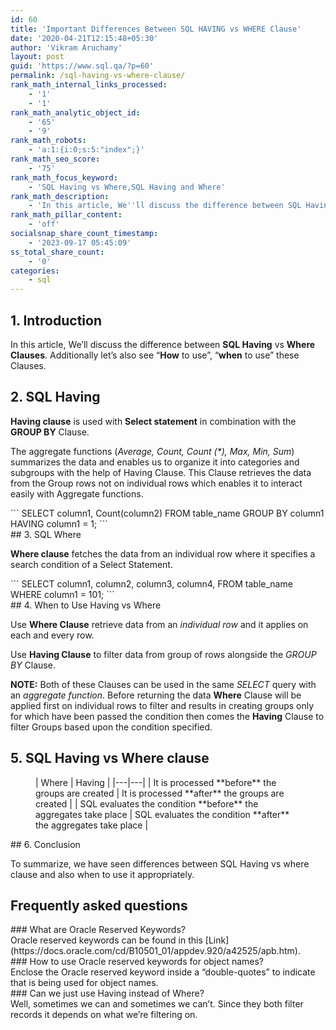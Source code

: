 ```yaml
---
id: 60
title: 'Important Differences Between SQL HAVING vs WHERE Clause'
date: '2020-04-21T12:15:48+05:30'
author: 'Vikram Aruchamy'
layout: post
guid: 'https://www.sql.qa/?p=60'
permalink: /sql-having-vs-where-clause/
rank_math_internal_links_processed:
    - '1'
    - '1'
rank_math_analytic_object_id:
    - '65'
    - '9'
rank_math_robots:
    - 'a:1:{i:0;s:5:"index";}'
rank_math_seo_score:
    - '75'
rank_math_focus_keyword:
    - 'SQL Having vs Where,SQL Having and Where'
rank_math_description:
    - 'In this article, We''ll discuss the difference between SQL Having vs Where Clauses. Additionally let''s also see "How to use", "when to use" these Clauses.'
rank_math_pillar_content:
    - 'off'
socialsnap_share_count_timestamp:
    - '2023-09-17 05:45:09'
ss_total_share_count:
    - '0'
categories:
    - sql
---
```


## <span class="ez-toc-section" id="1_introduction"></span>1. Introduction<span class="ez-toc-section-end"></span>

In this article, We’ll discuss the difference between **SQL Having** vs **Where** **Clauses**. Additionally let’s also see “**How** to use”, “**when** to use” these Clauses.

## <span class="ez-toc-section" id="2_sql_having"></span>2. SQL Having<span class="ez-toc-section-end"></span>

**Having clause** is used with **Select statement** in combination with the **GROUP BY** Clause.

The aggregate functions (*Average, Count, Count (\*), Max, Min, Sum*) summarizes the data and enables us to organize it into categories and subgroups with the help of Having Clause. This Clause retrieves the data from the Group rows not on individual rows which enables it to interact easily with Aggregate functions.

<div class="wp-block-codemirror-blocks-code-block code-block">```
SELECT column1, 
       Count(column2) 
FROM   table_name 
GROUP  BY column1 
HAVING column1 = 1; 
```

</div>## <span class="ez-toc-section" id="3_sql_where"></span>3. SQL Where<span class="ez-toc-section-end"></span>

**Where clause** fetches the data from an individual row where it specifies a search condition of a Select Statement.

<div class="wp-block-codemirror-blocks-code-block code-block">```
SELECT column1, 
       column2, 
       column3, 
       column4, 
FROM   table_name 
WHERE  column1 = 101; 
```

</div>## <span class="ez-toc-section" id="4_when_to_use_having_vs_where"></span>4. When to Use Having vs Where<span class="ez-toc-section-end"></span>

Use **Where Clause** retrieve data from an *individual row* and it applies on each and every row.

Use **Having Clause** to filter data from group of rows alongside the *GROUP BY* Clause.

**NOTE:** Both of these Clauses can be used in the same *SELECT* query with an *aggregate function*. Before returning the data **Where** Clause will be applied first on individual rows to filter and results in creating groups only for which have been passed the condition then comes the **Having** Clause to filter Groups based upon the condition specified.

## <span class="ez-toc-section" id="5_sql_having_vs_where_clause"></span>5. SQL Having vs Where clause<span class="ez-toc-section-end"></span>

<figure class="wp-block-table">| Where | Having |
|---|---|
| It is processed **before** the groups are created | It is processed **after** the groups are created |
| SQL evaluates the condition **before** the aggregates take place | SQL evaluates the condition **after** the aggregates take place |

</figure>## <span class="ez-toc-section" id="6_conclusion"></span>6. Conclusion<span class="ez-toc-section-end"></span>

To summarize, we have seen differences between SQL Having vs where clause and also when to use it appropriately.

## <span class="ez-toc-section" id="frequently_asked_questions"></span>Frequently asked questions<span class="ez-toc-section-end"></span>

<div class="rank-math-block" id="rank-math-faq"><div class="rank-math-list "><div class="rank-math-list-item" id="faq-question-1587470078905">### What are Oracle Reserved Keywords?

<div class="rank-math-answer ">Oracle reserved keywords can be found in this [Link](https://docs.oracle.com/cd/B10501_01/appdev.920/a42525/apb.htm).

</div></div><div class="rank-math-list-item" id="faq-question-1587470167619">### How to use Oracle reserved keywords for object names?

<div class="rank-math-answer ">Enclose the Oracle reserved keyword inside a “double-quotes” to indicate that is being used for object names.

</div></div><div class="rank-math-list-item" id="faq-question-1587471031341">### Can we just use Having instead of Where? 

<div class="rank-math-answer ">Well, sometimes we can and sometimes we can’t. Since they both filter records it depends on what we’re filtering on.

</div></div></div></div>